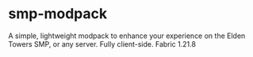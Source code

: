 # smp-modpack
A simple, lightweight modpack to enhance your experience on the Elden Towers SMP, or any server. Fully client-side. Fabric 1.21.8
